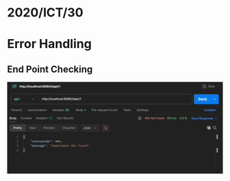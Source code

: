 <h1>2020/ICT/30</h1>
<h1>Error Handling</h1>
<h2>End Point Checking</h2>

<img src="Screenshots/1.png">
